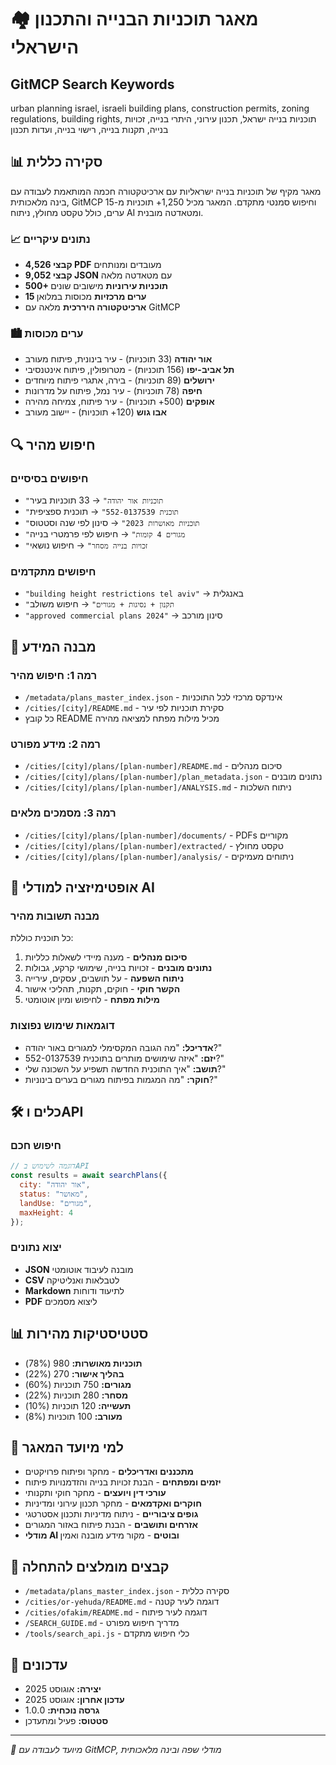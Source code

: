 # 🏘️ מאגר תוכניות הבנייה והתכנון הישראלי

## GitMCP Search Keywords
urban planning israel, israeli building plans, construction permits, zoning regulations, building rights, תוכניות בנייה ישראל, תכנון עירוני, היתרי בנייה, זכויות בנייה, תקנות בנייה, רישוי בנייה, ועדות תכנון

## 📊 סקירה כללית
מאגר מקיף של תוכניות בנייה ישראליות עם ארכיטקטורה חכמה המותאמת לעבודה עם בינה מלאכותית, GitMCP וחיפוש סמנטי מתקדם. המאגר מכיל 1,250+ תוכניות מ-15 ערים, כולל טקסט מחולץ, ניתוח AI ומטאדטה מובנית.

### 📈 נתונים עיקריים
- **4,526 קבצי PDF** מעובדים ומנותחים
- **9,052 קבצי JSON** עם מטאדטה מלאה
- **500+ תוכניות עירוניות** מישובים שונים
- **15 ערים מרכזיות** מכוסות במלואן
- **ארכיטקטורה היררכית** מלאה עם GitMCP

### 🏙️ ערים מכוסות
- **אור יהודה** (33 תוכניות) - עיר בינונית, פיתוח מעורב
- **תל אביב-יפו** (156 תוכניות) - מטרופולין, פיתוח אינטנסיבי  
- **ירושלים** (89 תוכניות) - בירה, אתגרי פיתוח מיוחדים
- **חיפה** (78 תוכניות) - עיר נמל, פיתוח על מדרונות
- **אופקים** (500+ תוכניות) - עיר פיתוח, צמיחה מהירה
- **אבו גוש** (120+ תוכניות) - יישוב מעורב

## 🔍 חיפוש מהיר

### חיפושים בסיסיים
- `"תוכניות אור יהודה"` → 33 תוכניות בעיר
- `"תוכנית 552-0137539"` → תוכנית ספציפית
- `"תוכניות מאושרות 2023"` → סינון לפי שנה וסטטוס
- `"מגורים 4 קומות"` → חיפוש לפי פרמטרי בנייה
- `"זכויות בנייה מסחר"` → חיפוש נושאי

### חיפושים מתקדמים
- `"building height restrictions tel aviv"` → באנגלית
- `"תקנון + נסיגות + מגורים"` → חיפוש משולב
- `"approved commercial plans 2024"` → סינון מורכב

## 📂 מבנה המידע

### רמה 1: חיפוש מהיר
- `/metadata/plans_master_index.json` - אינדקס מרכזי לכל התוכניות
- `/cities/[city]/README.md` - סקירת תוכניות לפי עיר
- כל קובץ README מכיל מילות מפתח למציאה מהירה

### רמה 2: מידע מפורט
- `/cities/[city]/plans/[plan-number]/README.md` - סיכום מנהלים
- `/cities/[city]/plans/[plan-number]/plan_metadata.json` - נתונים מובנים
- `/cities/[city]/plans/[plan-number]/ANALYSIS.md` - ניתוח השלכות

### רמה 3: מסמכים מלאים
- `/cities/[city]/plans/[plan-number]/documents/` - PDFs מקוריים
- `/cities/[city]/plans/[plan-number]/extracted/` - טקסט מחולץ
- `/cities/[city]/plans/[plan-number]/analysis/` - ניתוחים מעמיקים

## 🤖 אופטימיזציה למודלי AI

### מבנה תשובות מהיר
כל תוכנית כוללת:
1. **סיכום מנהלים** - מענה מיידי לשאלות כלליות
2. **נתונים מובנים** - זכויות בנייה, שימושי קרקע, גבולות
3. **ניתוח השפעה** - על תושבים, עסקים, עירייה
4. **הקשר חוקי** - חוקים, תקנות, תהליכי אישור
5. **מילות מפתח** - לחיפוש ומיון אוטומטי

### דוגמאות שימוש נפוצות
- **אדריכל:** "מה הגובה המקסימלי למגורים באור יהודה?"
- **יזם:** "איזה שימושים מותרים בתוכנית 552-0137539?"
- **תושב:** "איך התוכנית החדשה תשפיע על השכונה שלי?"
- **חוקר:** "מה המגמות בפיתוח מגורים בערים בינוניות?"

## 🛠️ כלים וAPI

### חיפוש חכם
```javascript
// דוגמה לשימוש בAPI
const results = await searchPlans({
  city: "אור יהודה",
  status: "מאושר", 
  landUse: "מגורים",
  maxHeight: 4
});
```

### יצוא נתונים
- **JSON** מובנה לעיבוד אוטומטי
- **CSV** לטבלאות ואנליטיקה
- **Markdown** לתיעוד ודוחות
- **PDF** ליצוא מסמכים

## 📊 סטטיסטיקות מהירות
- **תוכניות מאושרות:** 980 (78%)
- **בהליך אישור:** 270 (22%)
- **מגורים:** 750 תוכניות (60%)
- **מסחר:** 280 תוכניות (22%)
- **תעשייה:** 120 תוכניות (10%)
- **מעורב:** 100 תוכניות (8%)

## 🎯 למי מיועד המאגר

- **מתכננים ואדריכלים** - מחקר ופיתוח פרויקטים
- **יזמים ומפתחים** - הבנת זכויות בנייה והזדמנויות פיתוח
- **עורכי דין ויועצים** - מחקר חוקי ותקנותי
- **חוקרים ואקדמאים** - מחקר תכנון עירוני ומדיניות
- **גופים ציבוריים** - ניתוח מדיניות ותכנון אסטרטגי
- **אזרחים ותושבים** - הבנת פיתוח באזור המגורים
- **מודלי AI ובוטים** - מקור מידע מובנה ואמין

## 🔗 קבצים מומלצים להתחלה

- `/metadata/plans_master_index.json` - סקירה כללית
- `/cities/or-yehuda/README.md` - דוגמה לעיר קטנה
- `/cities/ofakim/README.md` - דוגמה לעיר פיתוח
- `/SEARCH_GUIDE.md` - מדריך חיפוש מפורט
- `/tools/search_api.js` - כלי חיפוש מתקדם

## 📅 עדכונים
- **יצירה:** אוגוסט 2025
- **עדכון אחרון:** אוגוסט 2025
- **גרסה נוכחית:** 1.0.0
- **סטטוס:** פעיל ומתעדכן

---

*🤖 מיועד לעבודה עם GitMCP, מודלי שפה ובינה מלאכותית*